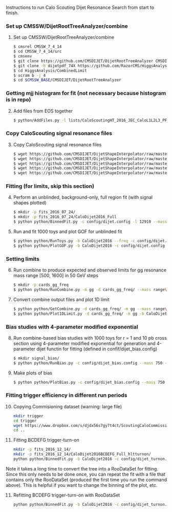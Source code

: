 
Instructions to run Calo Scouting Dijet Resonance Search from start to finish.

### Set up CMSSW/DijetRootTreeAnalyzer/combine
1. Set up CMSSW/DijetRootTreeAnalyzer/combine
    
    ```sh
    $ cmsrel CMSSW_7_4_14
    $ cd CMSSW_7_4_14/src
    $ cmsenv
    $ git clone https://github.com/CMSDIJET/DijetRootTreeAnalyzer CMSDIJET/DijetRootTreeAnalyzer
    $ git clone -b dijetpdf_74X https://github.com/RazorCMS/HiggsAnalysis-CombinedLimit HiggsAnalysis/CombinedLimit
    $ cd HiggsAnalysis/CombinedLimit
    $ scram b -j 4
    $ cd $CMSSW_BASE/CMSDIJET/DijetRootTreeAnalyzer
    ```
    
### Getting mjj histogram for fit (not necessary because histogram is in repo)
2. Add files from EOS together
    
    ```sh
    $ python/AddFiles.py -l lists/CaloScoutingHT_2016_JEC_CaloL1L2L3_PFL2L3Residual_NewBiasCorrected_Golden12910pb_20160723_003113_reduced_skim.txt  -o inputs/data_CaloScoutingHT_Run2016BCD_NewBiasCorrected_Golden12910pb_CaloDijet2016.root
    ```

### Copy CaloScouting signal resonance files
3. Copy CaloScouting signal resonance files
    
    ```sh
    $ wget https://github.com/CMSDIJET/DijetShapeInterpolator/raw/master/ResonanceShapes_gg_13TeV_CaloScouting_Spring16.root -P inputs/
    $ wget https://github.com/CMSDIJET/DijetShapeInterpolator/raw/master/ResonanceShapes_gg_13TeV_CaloScouting_Spring16_JERUP.root -P inputs/
    $ wget https://github.com/CMSDIJET/DijetShapeInterpolator/raw/master/ResonanceShapes_gg_13TeV_CaloScouting_Spring16_JERDOWN.root -P inputs/
    $ wget https://github.com/CMSDIJET/DijetShapeInterpolator/raw/master/ResonanceShapes_gg_13TeV_CaloScouting_Spring16_JESUP.root -P inputs/
    $ wget https://github.com/CMSDIJET/DijetShapeInterpolator/raw/master/ResonanceShapes_gg_13TeV_CaloScouting_Spring16_JESDOWN.root -P inputs/
    ```

### Fitting (for limits, skip this section)
4. Perform an unblinded, background-only, full region fit (with signal shapes plotted)
    
    ```sh
	$ mkdir -p fits_2016_07_24/
    $ mkdir -p fits_2016_07_24/CaloDijet2016_Full
    $ python python/BinnedFit.py -c config/dijet.config -l 12910 --mass 750_1200_1600 -m gg_qg_qq --xsec 9.5_8.2e-1_2.2e-1 -s inputs/ResonanceShapes_gg_13TeV_CaloScouting_Spring16.root inputs/data_CaloScoutingHT_Run2016BCD_NewBiasCorrectedFlat_Golden12910pb_CaloDijet2016.root -b CaloDijet2016 -d fits_2016_07_24/CaloDijet2016_Full/ --fit-spectrum
    ```
	
5. Run and fit 1000 toys and plot GOF for unblinded fit
    
    ```sh
    $ python python/RunToys.py -b CaloDijet2016 --freq -c config/dijet.config --lumi 12910 --fit-region Full  -d fits_2016_07_24/CaloDijet2016_Full/ -i fits_2016_07_24/CaloDijet2016_Full/DijetFitResults_CaloDijet2016.root  -t 1000 -s 0
    $ python python/PlotGOF.py -b CaloDijet2016 -c config/dijet.config -d fits_2016_07_24/CaloDijet2016_Full/ -t fits_2016_07_24/CaloDijet2016_Full/toys_Freq_s0_CaloDijet2016.root -l 12910 --data
    ```
	
### Setting limits
6. Run combine to produce expected and observed limits for gg resonance mass range [500, 1600] in 50 GeV steps 
    
    ```sh
    $ mkdir -p cards_gg_freq
    $ python python/RunCombine.py -m gg -d cards_gg_freq/ --mass range\(500,1650,50\) -c config/dijet.config -i inputs/DijetFitResults.root -b CaloDijet2016 --rMax 20 --xsec 10 -l 12.910
    ```

7. Convert combine output files and plot 1D limit
    ```sh
	$ python python/GetCombine.py -d cards_gg_freq/ -m gg --mass range\(500,1650,50\) -b CaloDijet2016 --xsec 10 -l 12.910
    $ python python/Plot1DLimit.py -d cards_gg_freq/ -m gg -b CaloDijet2016 -l 12.910 --massMin 600 --massMax 1600 --xsecMin 1e-3 --xsecMax 1e5
    ```

### Bias studies with 4-parameter modified exponential 
8. Run combine-based bias studies with 1000 toys for r = 1 and 10 pb cross section using 4-parameter modified exponential for generation and 4-parameter dijet functin for fitting (defined in confif/dijet_bias.config)

    ```sh
    $ mkdir signal_bias/
    $ python python/RunBias.py -c config/dijet_bias.config --mass 750 -m gg -d signal_bias/ -r 1 -l 12.910 --xsec 10 -t 1000 --gen-pdf modexp  --fit-pdf fourparam
    ```
9. Make plots of bias

    ```sh
    $ python python/PlotBias.py -c config/dijet_bias.config --mass 750 -m gg -d signal_bias/ -r 1 -l 12.910 --xsec 10 -t 1000 --gen-pdf modexp  --fit-pdf fourparam
    ```

### Fitting trigger efficiency in different run periods

10. Copying Commisioning dataset (warning: large file)
    ```sh
    mkdir trigger
    cd trigger
    wget https://www.dropbox.com/s/djdx56s7gy7t4ct/ScoutingCaloCommissioning2016_JEC_CaloL1L2L3_PFL2L3Residual_NewBiasCorrectedFlat_Golden36410pb.root?dl=1
    cd ..
    ```
    
11. Fitting BCDEFG trigger-turn-on

    ```sh
    mkdir -p fits_2016_12_14/
    mkdir -p fits_2016_12_14/CaloDijet2016BCDEFG_Full_hltturnon/
    python python/BinnedFit.py -b CaloDijet2016 -c config/dijet_turnon.config -t trigger/ScoutingCaloCommissioning2016_JEC_CaloL1L2L3_PFL2L3Residual_NewBiasCorrectedFlat_Golden36410pb.root --fit-trigger -d fits_2016_12_14/CaloDijet2016BCDEFG_Full_hltturnon/ inputs/data_CaloScoutingHT_Run2016BCDEFGH_NoBiasCorr_Mjj300_Golden36410pb_CaloDijet2016.root  -l 27637  --run-min 0 --run-max 280385
    ```
    
Note it takes a long time to convert the tree into a RooDataSet for fitting. Since this only needs to be done once, you can repeat the fit with a file that contains only the RooDataSet (produced the first time you run the command above). This is helpful if you want to change the binning of the plot, etc.

11. Refitting BCDEFG trigger-turn-on with RooDataSet
    ```sh
    python python/BinnedFit.py -b CaloDijet2016 -c config/dijet_turnon.config -t fits_2016_12_14/CaloDijet2016BCDEFG_Full_hltturnon/triggerData.root --fit-trigger -d fits_2016_12_14/CaloDijet2016BCDEFG_Full_hltturnon/ inputs/data_CaloScoutingHT_Run2016BCDEFGH_NoBiasCorr_Mjj300_Golden36410pb_CaloDijet2016.root  -l 27637  --run-min 0 --run-max 280385
    ```
